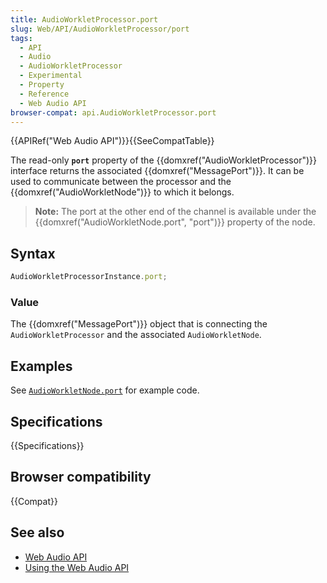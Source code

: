 ```yaml
---
title: AudioWorkletProcessor.port
slug: Web/API/AudioWorkletProcessor/port
tags:
  - API
  - Audio
  - AudioWorkletProcessor
  - Experimental
  - Property
  - Reference
  - Web Audio API
browser-compat: api.AudioWorkletProcessor.port
---
```

{{APIRef("Web Audio API")}}{{SeeCompatTable}}

The read-only **`port`** property of the
{{domxref("AudioWorkletProcessor")}} interface returns the associated
{{domxref("MessagePort")}}. It can be used to communicate between the processor and the
{{domxref("AudioWorkletNode")}} to which it belongs.

> **Note:** The port at the other end of the channel is
> available under the {{domxref("AudioWorkletNode.port", "port")}} property of the node.

## Syntax

```js
AudioWorkletProcessorInstance.port;
```

### Value

The {{domxref("MessagePort")}} object that is connecting the `AudioWorkletProcessor` and the associated `AudioWorkletNode`.

## Examples

See [`AudioWorkletNode.port`](/en-US/docs/Web/API/AudioWorkletNode/port#examples) for example code.

## Specifications

{{Specifications}}

## Browser compatibility

{{Compat}}

## See also

- [Web Audio API](/en-US/docs/Web/API/Web_Audio_API)
- [Using the Web Audio
  API](/en-US/docs/Web/API/Web_Audio_API/Using_Web_Audio_API)
